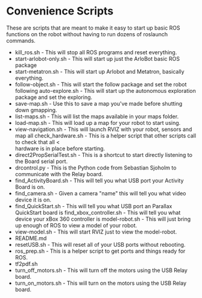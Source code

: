 Convenience Scripts
===========================

These are scripts that are meant to make it easy to start up basic ROS functions on the robot without having to run dozens of roslaunch commands.

<ul>
<li>kill_ros.sh - This will stop all ROS programs and reset everything.</li>
<li>start-arlobot-only.sh - This will start up just the ArloBot basic ROS package</li>
<li>start-metatron.sh - This will start up Arlobot and Metatron, basically everything.</li>
<li>follow-object.sh - This will start the follow package and set the robot following </objects.
<li>auto-explore.sh - This will start up the autonomous exploration package and set the </robot <li>exploring.</robot>
<li>save-map.sh - Use this to save a map you've made before shutting down gmapping.</li>
<li>list-maps.sh - This will list the maps available in your maps folder.</li>
<li>load-map.sh - This will load up a map for your robot to start using.</li>
<li>view-navigation.sh - This will launch RVIZ with your robot, sensors and map all </included.
<li>check_hardware.sh - This is a helper script that other scripts call to check that all <</li>hardware is in place before starting.</li>
<li>direct2PropSerialTest.sh - This is a shortcut to start directly listening to the </Activity <li>Board serial port.</Activity>
<li>drcontrol.py - This is the Python code from Sebastian Sjoholm to communicate with the </USB <li>Relay board.</USB>
<li>find_ActivityBoard.sh - This will tell you what USB port your Activity Board is on.</li>
<li>find_camera.sh - Given a camera "name" this will tell you what video device it is on.</li>
<li>find_QuickStart.sh - This will tell you what USB port an Parallax QuickStart board is </on.
<li>find_xbox_controller.sh - This will tell you what device your xBox 360 controller is </on.
<li>model-robot.sh - This will just bring up enough of ROS to view a model of your robot.</on.>
<li>view-model.sh - This will start RVIZ just to view the model-robot.</li>
<li>README.md</li>
<li>resetUSB.sh - This will reset all of your USB ports without rebooting.</li>
<li>ros_prep.sh - This is a helper script to get ports and things ready for ROS.</li>
<li>tf2pdf.sh</li>
<li>turn_off_motors.sh - This will turn off the motors using the USB Relay board.</li>
<li>turn_on_motors.sh - This will turn on the motors using the USB Relay board.</li>
</ul>
